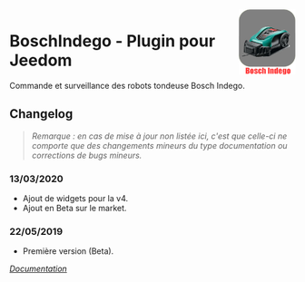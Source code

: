 <img align="right" src="../images/BoschIndego_icon.png" width="100">

# BoschIndego - Plugin pour Jeedom

Commande et surveillance des robots tondeuse Bosch Indego.

## Changelog

>*Remarque : en cas de mise à jour non listée ici, c'est que celle-ci ne comporte que des changements mineurs du type documentation ou corrections de bugs mineurs.*

### 13/03/2020
- Ajout de widgets pour la v4.
- Ajout en Beta sur le market.

### 22/05/2019
- Première version (Beta).

*[Documentation](index.md)*
